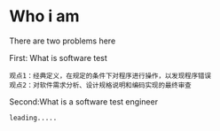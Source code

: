 # Who i am

There are two problems here

First: What is software test

```
观点1：经典定义，在规定的条件下对程序进行操作，以发现程序错误
观点2：对软件需求分析、设计规格说明和编码实现的最终审查
```

Second:What is a software test engineer

```
leading.....
```

